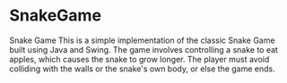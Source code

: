# SnakeGame
Snake Game This is a simple implementation of the classic Snake Game built using Java and Swing. The game involves controlling a snake to eat apples, which causes the snake to grow longer. The player must avoid colliding with the walls or the snake's own body, or else the game ends.
